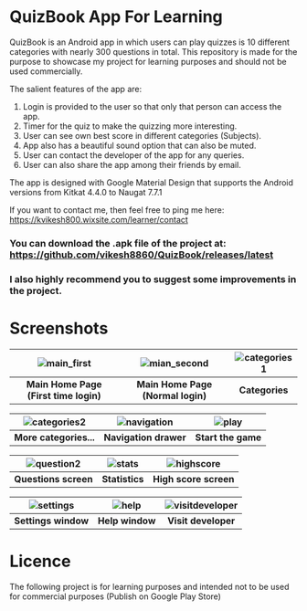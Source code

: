 # QuizBook App For Learning 
QuizBook is an Android app in which users can play quizzes is 10 different categories with nearly 300 questions in total.
This repository is made for the purpose to showcase my project for learning purposes and should not be used commercially.

The salient features of the app are:
   1. Login is provided to the user so that only that person can access the app.
   2. Timer for the quiz to make the quizzing more interesting.
   3. User can see own best score in different categories (Subjects).
   4. App also has a beautiful sound option that can also be muted.
   5. User can contact the developer of the app for any queries.
   6. User can also share the app among their friends by email.
   
The app is designed with Google Material Design that supports the Android versions from Kitkat 4.4.0 to Naugat 7.7.1 

If you want to contact me, then feel free to ping me here: https://kvikesh800.wixsite.com/learner/contact

### You can download the .apk file of the project at: https://github.com/vikesh8860/QuizBook/releases/latest

### **I also highly recommend you to suggest some improvements in the project.**

# Screenshots
| ![main_first](https://user-images.githubusercontent.com/11665612/27259081-878e3e14-5428-11e7-8232-0819cef68906.png) | ![mian_second](https://user-images.githubusercontent.com/11665612/27259088-ad4e6552-5428-11e7-8b65-d7c01781345a.png) | ![categories1](https://user-images.githubusercontent.com/11665612/27259090-b33470d8-5428-11e7-987c-8bfa12f8b3f0.png) |
|:---:|:---:|:---:|
| **Main Home Page (First time login)** | **Main Home Page (Normal login)** | **Categories** |

| ![categories2](https://user-images.githubusercontent.com/11665612/27259091-b6c24770-5428-11e7-9dc7-d9c2b7a7eee1.png) | ![navigation](https://user-images.githubusercontent.com/11665612/27259094-c45c7086-5428-11e7-8b94-a3d6718b1259.png) | ![play](https://user-images.githubusercontent.com/11665612/27259095-c80fec12-5428-11e7-8c02-794b87c59e59.png) |
|:---:|:---:|:---:|
| **More categories...** | **Navigation drawer** | **Start the game** |

| ![question2](https://user-images.githubusercontent.com/11665612/27259097-d2685a32-5428-11e7-8b04-d74c18d26952.png) | ![stats](https://user-images.githubusercontent.com/11665612/27259099-d7e85c78-5428-11e7-85f1-4372122c356f.png) | ![highscore](https://user-images.githubusercontent.com/11665612/27259101-ddca2cde-5428-11e7-927a-63481ec88d92.png) |
|:---:|:---:|:---:|
| **Questions screen** | **Statistics** | **High score screen** |


| ![settings](https://user-images.githubusercontent.com/11665612/27259103-e20f57d8-5428-11e7-9060-da9c622fa7b6.png) | ![help](https://user-images.githubusercontent.com/11665612/27259105-e5069b4a-5428-11e7-812a-865bf364cda7.png) | ![visitdeveloper](https://user-images.githubusercontent.com/11665612/27259107-e8d11fac-5428-11e7-8cc1-dad6e6e6105e.png) |
|:---:|:---:|:---:|
| **Settings window** | **Help window** | **Visit developer** |

# Licence
The following project is for learning purposes and intended not to be used for commercial purposes (Publish on Google Play Store)
